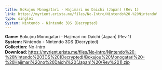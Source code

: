 ```yaml
---
title: Bokujou Monogatari - Hajimari no Daichi (Japan) (Rev 1)
link: https://myrient.erista.me/files/No-Intro/Nintendo%20-%20Nintendo%203DS%20(Decrypted)/Bokujou%20Monogatari%20-%20Hajimari%20no%20Daichi%20(Japan)%20(Rev%201).zip
type: single1
System: Nintendo - Nintendo 3DS (Decrypted)
---
```

<b>Game:</b> Bokujou Monogatari - Hajimari no Daichi (Japan) (Rev 1)<br>
<b>System:</b> Nintendo - Nintendo 3DS (Decrypted)<br>
<b>Collection:</b> No-Intro<br>
<b>Download:</b> https://myrient.erista.me/files/No-Intro/Nintendo%20-%20Nintendo%203DS%20(Decrypted)/Bokujou%20Monogatari%20-%20Hajimari%20no%20Daichi%20(Japan)%20(Rev%201).zip